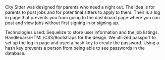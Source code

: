 City Sitter was designed for parents who need a night out. The idea is for parents to post jobs and for potentinal sitters to apply to them. Their is a log in page that prevents you from going to the dashboard page where you can post and view jobs without first signing in or signing up. 

Technologies used: 
  Sequelize to store user information and the job listings. 
  Handlebars/HTML/CSS/Bootstraps for the design. 
  We utliized passport to set up the log in page and used a hash key to create the password. Using a hash key prevents a person from being   able to see passwords in the database. 
  
  
